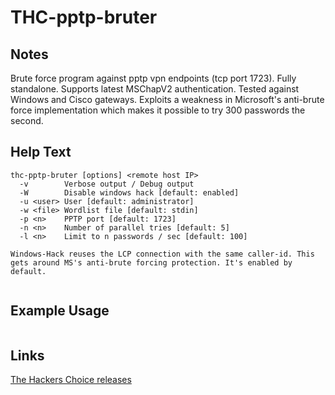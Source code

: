 # THC-pptp-bruter

Notes
-------
Brute force program against pptp vpn endpoints (tcp port 1723). Fully standalone. Supports latest MSChapV2 authentication. Tested against Windows and Cisco gateways. 
Exploits a weakness in Microsoft's anti-brute force implementation which makes it possible to try 300 passwords the second.


Help Text
-------
```
thc-pptp-bruter [options] <remote host IP>
  -v        Verbose output / Debug output
  -W        Disable windows hack [default: enabled]
  -u <user> User [default: administrator]
  -w <file> Wordlist file [default: stdin]
  -p <n>    PPTP port [default: 1723]
  -n <n>    Number of parallel tries [default: 5]
  -l <n>    Limit to n passwords / sec [default: 100]

Windows-Hack reuses the LCP connection with the same caller-id. This
gets around MS's anti-brute forcing protection. It's enabled by default.


```

Example Usage
-------


```

```

Links
-------
[The Hackers Choice releases](https://www.thc.org/releases.php)
